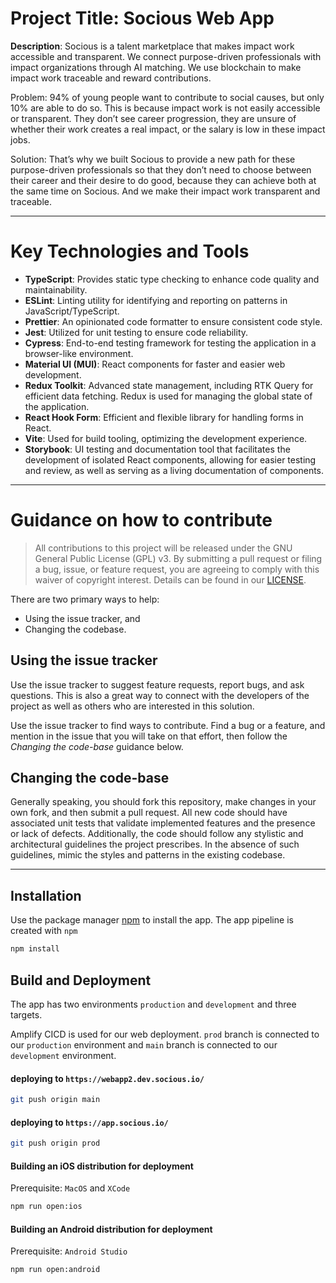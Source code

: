 






# Project Title: Socious Web App

**Description**: Socious is a talent marketplace that makes impact work accessible and transparent. We connect purpose-driven professionals with impact organizations through AI matching. We use blockchain to make impact work traceable and reward contributions.

Problem: 94% of young people want to contribute to social causes, but only 10% are able to do so. This is because impact work is not easily accessible or transparent. They don’t see career progression, they are unsure of whether their work creates a real impact, or the salary is low in these impact jobs.

Solution: That’s why we built Socious to provide a new path for these purpose-driven professionals so that they don’t need to choose between their career and their desire to do good, because they can achieve both at the same time on Socious. And we make their impact work transparent and traceable.

---
# Key Technologies and Tools

- **TypeScript**: Provides static type checking to enhance code quality and maintainability.
- **ESLint**: Linting utility for identifying and reporting on patterns in JavaScript/TypeScript.
- **Prettier**: An opinionated code formatter to ensure consistent code style.
- **Jest**: Utilized for unit testing to ensure code reliability.
- **Cypress**: End-to-end testing framework for testing the application in a browser-like environment.
- **Material UI (MUI)**: React components for faster and easier web development.
- **Redux Toolkit**: Advanced state management, including RTK Query for efficient data fetching. Redux is used for managing the global state of the application.
- **React Hook Form**: Efficient and flexible library for handling forms in React.
- **Vite**: Used for build tooling, optimizing the development experience.
- **Storybook**: UI testing and documentation tool that facilitates the development of isolated React components, allowing for easier testing and review, as well as serving as a living documentation of components.

---
# Guidance on how to contribute

> All contributions to this project will be released under the GNU General Public License (GPL) v3.
> By submitting a pull request or filing a bug, issue, or
> feature request, you are agreeing to comply with this waiver of copyright interest.
> Details can be found in our [LICENSE](LICENSE.md).

There are two primary ways to help:

- Using the issue tracker, and
- Changing the codebase.

## Using the issue tracker

Use the issue tracker to suggest feature requests, report bugs, and ask questions.
This is also a great way to connect with the developers of the project as well
as others who are interested in this solution.

Use the issue tracker to find ways to contribute. Find a bug or a feature, and mention in
the issue that you will take on that effort, then follow the _Changing the code-base_
guidance below.

## Changing the code-base

Generally speaking, you should fork this repository, make changes in your
own fork, and then submit a pull request. All new code should have associated
unit tests that validate implemented features and the presence or lack of defects.
Additionally, the code should follow any stylistic and architectural guidelines
the project prescribes. In the absence of such guidelines, mimic the styles
and patterns in the existing codebase.

---
## Installation

Use the package manager [npm](https://www.npmjs.com/) to install the app. The app pipeline is created with `‍npm`‍

```bash
npm install
```

## Build and Deployment

The app has two environments `production` and `development` and three targets.

Amplify CICD is used for our web deployment. `prod` branch is connected to our `production` environment and `main` branch is connected to our `development` environment.

#### deploying to `https://webapp2.dev.socious.io/`

```bash
git push origin main
```

#### deploying to `https://app.socious.io/`

```bash
git push origin prod
```

#### Building an iOS distribution for deployment

Prerequisite: `MacOS` and `XCode`

```bash
npm run open:ios
```

#### Building an Android distribution for deployment

Prerequisite: `Android Studio`

```bash
npm run open:android
```

